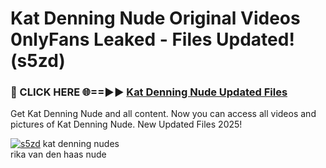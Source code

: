 # Kat Denning Nude Original Videos 0nlyFans Leaked - Files Updated! (s5zd)

<h3>🔴 CLICK HERE 🌐==►► <a href="https://tinyurl.com/yrmya6cz" rel="nofollow">Kat Denning Nude Updated Files</a></h3>

Get Kat Denning Nude and all content. Now you can access all videos and pictures of Kat Denning Nude. New Updated Files 2025!

[![s5zd](https://i.imgur.com/FMdXYCs.gif)](https://tinyurl.com/yrmya6cz)
kat denning nudes<br>
rika van den haas nude